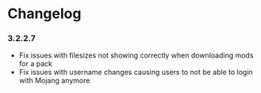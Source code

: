 Changelog
====================================

### 3.2.2.7

- Fix issues with filesizes not showing correctly when downloading mods for a pack
- Fix issues with username changes causing users to not be able to login with Mojang anymore